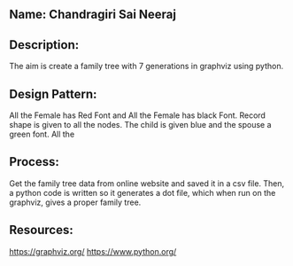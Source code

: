 ## Name: Chandragiri Sai Neeraj

## Description:
The aim is create a family tree with 7 generations in graphviz using python.

## Design Pattern:
All the Female has Red Font and All the Female has black Font.
Record shape is given to all the nodes.
The child is given blue and the spouse a green font.
All the 

## Process:
Get the family tree data from online website and saved it in a csv file. Then, a python code is written so it generates a dot file, which when run on the graphviz, gives a proper family tree.

## Resources:
https://graphviz.org/
https://www.python.org/
